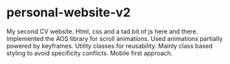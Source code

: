 # personal-website-v2
My second CV website. Html, css and a tad bit of js here and there. Implemented the AOS library for scroll animations. Used animations partially powered by keyframes. Utility classes for reusability. Mainly class based styling to avoid specificity conflicts. Mobile first approach.
